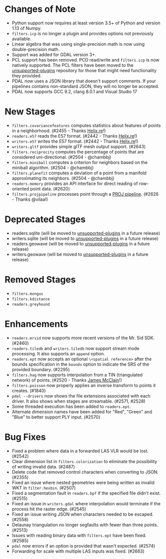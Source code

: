 # Changes of Note

- Python support now requires at least version 3.5+ of Python and version 1.13 of Numpy.
- `filters.icp` is no longer a plugin and provides options not previously available.
- Linear algebra that was using single-precision math is now using double-precision math.
- Support was added for GDAL version 3+.
- PCL support has been removed. PCD read/write and `filters.icp` is now natively supported. The PCL filters have been moved to the [unsupported-plugins](https://github.com/PDAL/unsuppported-plugins) repository for those that might need functionality they provided.
- PDAL now uses a JSON library that doesn't support comments.  If your pipelines contains non-standard JSON, they will no longer be accepted.
- PDAL now supports GCC 9.2, clang 8.0.1 and Visual Studio 17

# New Stages

- `filters.covariancefeatures` computes statistics about features of points in a neighborhood. (#2455 - Thanks [Helix.re](http://https://helixre.com/)!)
- `readers.e57` reads the E57 format. (#2442 - Thanks [Helix.re](http://https://helixre.com/)!)
- `writers.e57` writes the E57 format. (#2442 - Thanks [Helix.re](http://https://helixre.com/)!)
- `writers.gltf` provides simple glTF mesh output support. (#2643)
- `filters.reciprocity` computes the percentage of points that are considered uni-directional. (#2504 - @chambbj)
- `filters.miniball` computes a criterion for neighbors based on the miniball algorithm. (#2504 - @chambbj)
- `filters.planefit` computes a deviation of a point from a manifold approximating its neighbors. (#2504 - @chambbj)
- `readers.memory` provides an API interface for direct reading of row-oriented point data. (#2620)
- `filters.projpipeline` processes point through a [PROJ pipeline](https://proj.org/operations/transformations/deformation.html). (#2626 - Thanks @vilaa!)

# Deprecated Stages

- readers.sqlite (will be moved to [unsupported-plugins](https://github.com/PDAL/unsuppported-plugins) in a future release) 
- writers.sqlite (will be moved to [unsupported-plugins](https://github.com/PDAL/unsuppported-plugins) in a future release)
- readers.geowave (will be moved to [unsupported-plugins](https://github.com/PDAL/unsuppported-plugins) in a future release)
- writers.geowave (will be moved to [unsupported-plugins](https://github.com/PDAL/unsuppported-plugins) in a future release)

# Removed Stages

- `filters.mongus`
- `filters.kdistance`
- `readers.greyhound`

# Enhancements

- `readers.mrsid` now supports more recent versions of the Mr. Sid SDK. (#2460)
- `readers.tiledb` and `writers.tiledb` now support stream mode processing.  It also supports an `append` option.
- `readers.ept` now accepts an optional `\<spatial reference>` after the bounds specification in the `bounds` option to indicate the SRS of the provided boundary. (#2295)
- `filters.hag` now supports interpolation from a TIN (triangulated network) of points. (#2520 - Thanks [James McClain](https://github.com/jamesmcclain)!)
- `filters.poisson` now properly applies an inverse transform to points it creates. (#1840)
- `pdal --drivers` now shows the file extensions associated with each driver. It also shows when stages are streamable. (#2571, #2528)
- Some threaded execution has been added to `readers.ept`.
- Alternate dimension names have been added for "Red", "Green" and "Blue" to better support PLY input. (#2570)

# Bug Fixes

- Fixed a problem where data in a forwarded LAS VLR would be lost. (#2542)
- Clear dimension list in `filters.colorization` to eliminate the possibility of writing invalid data. (#2487)
- Delete code that removed control characters when converting to JSON. (#2355)
- Fixed an issue where nested geometries were being written as invalid WKT in `filter.hexbin`. (#2507)
- Fixed a segmentation fault in `readers.bpf` if the specified file didn't exist. (#2515)
- Fixed an issue in `writers.gdal` where interpolation would terminate if the process hit the raster edge. (#2545)
- Fixed an issue writing JSON when characters needed to be escaped. (#2558)
- Delaunay triangulation no longer segfaults with fewer than three points. (#2513)
- Issues with reading binary data with `filters.ept` have been fixed. (#2585)
- `pdal` now errors if an option is provided that wasn't expected. (#2574)
- Forwarding for scale with multiple LAS inputs was fixed. (#2663)

